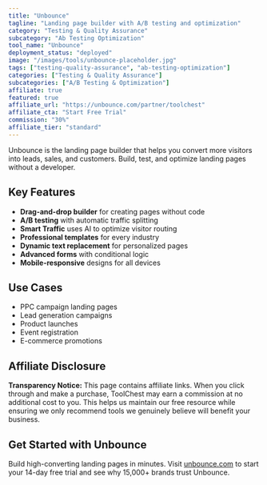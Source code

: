 ```yaml
---
title: "Unbounce"
tagline: "Landing page builder with A/B testing and optimization"
category: "Testing & Quality Assurance"
subcategory: "Ab Testing Optimization"
tool_name: "Unbounce"
deployment_status: "deployed"
image: "/images/tools/unbounce-placeholder.jpg"
tags: ["testing-quality-assurance", "ab-testing-optimization"]
categories: ["Testing & Quality Assurance"]
subcategories: ["A/B Testing & Optimization"]
affiliate: true
featured: true
affiliate_url: "https://unbounce.com/partner/toolchest"
affiliate_cta: "Start Free Trial"
commission: "30%"
affiliate_tier: "standard"
---
```

Unbounce is the landing page builder that helps you convert more visitors into leads, sales, and customers. Build, test, and optimize landing pages without a developer.

## Key Features

- **Drag-and-drop builder** for creating pages without code
- **A/B testing** with automatic traffic splitting
- **Smart Traffic** uses AI to optimize visitor routing
- **Professional templates** for every industry
- **Dynamic text replacement** for personalized pages
- **Advanced forms** with conditional logic
- **Mobile-responsive** designs for all devices

## Use Cases

- PPC campaign landing pages
- Lead generation campaigns
- Product launches
- Event registration
- E-commerce promotions


## Affiliate Disclosure

**Transparency Notice:** This page contains affiliate links. When you click through and make a purchase, ToolChest may earn a commission at no additional cost to you. This helps us maintain our free resource while ensuring we only recommend tools we genuinely believe will benefit your business.

## Get Started with Unbounce

Build high-converting landing pages in minutes. Visit [unbounce.com](https://unbounce.com) to start your 14-day free trial and see why 15,000+ brands trust Unbounce.

